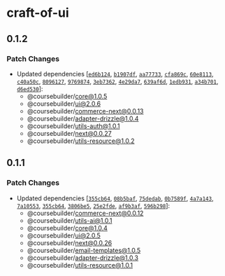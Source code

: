 # craft-of-ui

## 0.1.2

### Patch Changes

- Updated dependencies
  [[`ed6b124`](https://github.com/badass-courses/course-builder/commit/ed6b1246b35b40f30cdf27b5507407c26d310424),
  [`b1907df`](https://github.com/badass-courses/course-builder/commit/b1907dfdebc4f7bca7ede2532695c0375b437ebe),
  [`aa77733`](https://github.com/badass-courses/course-builder/commit/aa77733d0965710f849be83cffe7374ad3e1edf3),
  [`cfa869c`](https://github.com/badass-courses/course-builder/commit/cfa869c18791f7c742a2f48b0b6c4e2664846251),
  [`60e8113`](https://github.com/badass-courses/course-builder/commit/60e811310faab346e385669c9a4ef5a25849ce07),
  [`c40a50c`](https://github.com/badass-courses/course-builder/commit/c40a50c1e4244e2881eed47a0903a5243222f1cf),
  [`8096127`](https://github.com/badass-courses/course-builder/commit/8096127e361879f5ef768c74d95fd8aef85bfbac),
  [`9769874`](https://github.com/badass-courses/course-builder/commit/9769874a8acd0c21e317674b3cfb68d16602c219),
  [`3eb7362`](https://github.com/badass-courses/course-builder/commit/3eb7362c53d5589138e657423d1d43390c16bd15),
  [`4e29da7`](https://github.com/badass-courses/course-builder/commit/4e29da74a433635089bb2796abbe1339fd8f4dbd),
  [`639af6d`](https://github.com/badass-courses/course-builder/commit/639af6d499410198e322df38a74b4fa8ec8310df),
  [`1edb931`](https://github.com/badass-courses/course-builder/commit/1edb9318a1af4869e1685606bf4dae9da5dfb031),
  [`a34b701`](https://github.com/badass-courses/course-builder/commit/a34b701f70d9ba66d7c291f51db8e63ff81c660a),
  [`d6ed530`](https://github.com/badass-courses/course-builder/commit/d6ed53004fe3d3d04550d764c29ce3448e328667)]:
  - @coursebuilder/core@1.0.5
  - @coursebuilder/ui@2.0.6
  - @coursebuilder/commerce-next@0.0.13
  - @coursebuilder/adapter-drizzle@1.0.4
  - @coursebuilder/utils-auth@1.0.1
  - @coursebuilder/next@0.0.27
  - @coursebuilder/utils-resource@1.0.2

## 0.1.1

### Patch Changes

- Updated dependencies
  [[`355cb64`](https://github.com/badass-courses/course-builder/commit/355cb64a678034fa02f96a05adc469276ab673ac),
  [`08b5baf`](https://github.com/badass-courses/course-builder/commit/08b5baf69d334a360db177154e347122be4e6ad1),
  [`75dedab`](https://github.com/badass-courses/course-builder/commit/75dedabbdb956a1b968a7fe94d3ab7f6af9d1cc0),
  [`0b7589f`](https://github.com/badass-courses/course-builder/commit/0b7589f74d25507795343b90026ff7f8f13becb4),
  [`4a7a143`](https://github.com/badass-courses/course-builder/commit/4a7a1432b5b3c97d730115178d2c3938e15cb7ab),
  [`7a10553`](https://github.com/badass-courses/course-builder/commit/7a105531deaca25b27108ee4308d97900dc154e2),
  [`355cb64`](https://github.com/badass-courses/course-builder/commit/355cb64a678034fa02f96a05adc469276ab673ac),
  [`3806be5`](https://github.com/badass-courses/course-builder/commit/3806be5e893ce6418a8157976da0747a438680c3),
  [`25e2fde`](https://github.com/badass-courses/course-builder/commit/25e2fde7ee902569728e9f936298126c72efb9ae),
  [`af9b3af`](https://github.com/badass-courses/course-builder/commit/af9b3af0b42f3248dc442a089616005eeaef8ecc),
  [`596b298`](https://github.com/badass-courses/course-builder/commit/596b2980a8485adc2bc5331b527d47b89c095776)]:
  - @coursebuilder/commerce-next@0.0.12
  - @coursebuilder/utils-ai@1.0.1
  - @coursebuilder/core@1.0.4
  - @coursebuilder/ui@2.0.5
  - @coursebuilder/next@0.0.26
  - @coursebuilder/email-templates@1.0.5
  - @coursebuilder/adapter-drizzle@1.0.3
  - @coursebuilder/utils-resource@1.0.1
